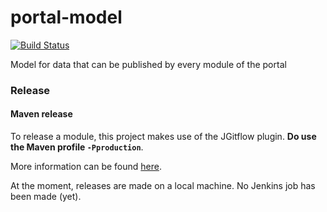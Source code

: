 # portal-model
[![Build Status](https://server.stijnhooft.be/jenkins/buildStatus/icon?job=portal-model/master)](https://server.stijnhooft.be/jenkins/job/portal-model/job/master/)

Model for data that can be published by every module of the portal

### Release
#### Maven release
To release a module, this project makes use of the JGitflow plugin.
**Do use the Maven profile `-Pproduction`**.

More information can be found [here](https://gist.github.com/lemiorhan/97b4f827c08aed58a9d8).

At the moment, releases are made on a local machine. No Jenkins job has been made (yet).